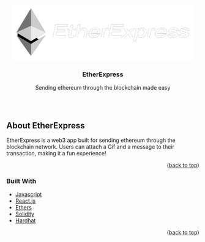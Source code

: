<br />
<div align="center">
  <a href="https://github.com/webst2r/EtherExpress">
    <img src="/client/images/etherExpress2.png" alt="Logo">
  </a>

  <h3 align="center">EtherExpress</h3>

  <p align="center">
    Sending ethereum through the blockchain made easy
  </p>
  <br />
  <br />
</div>

<!-- ABOUT THE PROJECT -->
## About EtherExpress

EtherExpress is a web3 app built for sending ethereum through the blockchain network. Users can attach a Gif and a message to their transaction, making it a fun experience!

<p align="right">(<a href="#top">back to top</a>)</p>



### Built With

* [Javascript](https://www.typescriptlang.org/)
* [React.js](https://reactjs.org/)
* [Ethers](https://docs.ethers.org/)
* [Solidity](https://docs.soliditylang.org/)
* [Hardhat](https://hardhat.org/)

<p align="right">(<a href="#top">back to top</a>)</p>
